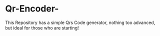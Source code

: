 # Qr-Encoder-
This Repository has a simple Qrs Code generator, nothing too advanced, but ideal for those who are starting!
